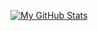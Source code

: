 [![My GitHub Stats](https://github-readme-stats.vercel.app/api/?username=llinfeng&count_private=true&theme=vue&showicons=true)]()

<!--
**llinfeng/llinfeng** is a ✨ _special_ ✨ repository because its `README.md` (this file) appears on your GitHub profile.

Here are some ideas to get you started:

- 🔭 I’m currently working on ...
- 🌱 I’m currently learning ...
- 👯 I’m looking to collaborate on ...
- 🤔 I’m looking for help with ...
- 💬 Ask me about ...
- 📫 How to reach me: ...
- 😄 Pronouns: ...
- ⚡ Fun fact: ...

[![My GitHub Language Stats](https://github-readme-stats.vercel.app/api/top-langs/?username=llinfeng&langs_count=5&theme=tokyonight)]()
-->
